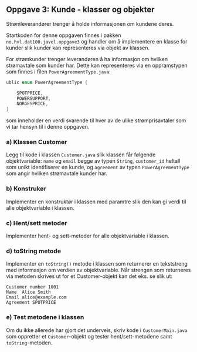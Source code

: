 ## Oppgave 3: Kunde - klasser og objekter

Strømleverandører trenger å holde informasjonen om kundene deres. 

Startkoden for denne oppgaven finnes i pakken `no.hvl.dat100.javel.oppgave3` og handler om å implementere en klasse for kunder slik kunder kan representeres via objekt av klassen.

For strømkunder trenger leverandøren å ha informasjon om hvilken strømavtale som kunder har. Dette kan representeres via en oppramstypen som finnes i filen `PowerAgreementType.java`:

```java
ublic enum PowerAgreementType {

    SPOTPRICE,
    POWERSUPPORT,
    NORGESPRICE,
}
```

som inneholder en verdi svarende til hver av de ulike strømprisavtaler som vi tar hensyn til i denne oppgaven.

### a) Klassen Customer

Legg til kode i klassen `Customer.java` slik klassen får følgende objektvariable: `name`  og `email` begge av typen `String`, `customer_id` heltall som unikt identifiserer en kunde, og `agreement` av typen `PowerAgreementType` som angir hvilken strømavtale kunder har. 

### b) Konstrukør

Implementer en konstruktør i klassen med paramtre slik den kan gi verdi til alle objektvariable i klassen.

### c) Hent/sett metoder

Implementer hent- og sett-metoder for alle objektvariable i klassen.

### d) toString metode

Implementer en `toString()` metode i klassen som returnerer en tekststreng med informasjon om verdien av objektvariable. Når strengen som returneres via metoden skrives ut for et Customer-objekt kan det eks. se slik ut:

```
Customer number 1001
Name  Alice Smith
Email alice@example.com
Agreement SPOTPRICE
```

### e) Test metodene i klassen

Om du ikke allerede har gjort det underveis, skriv kode i `CustomerMain.java` som oppretter et `Customer`-objekt og tester hent/sett-metodene samt `toString`-metoden.
